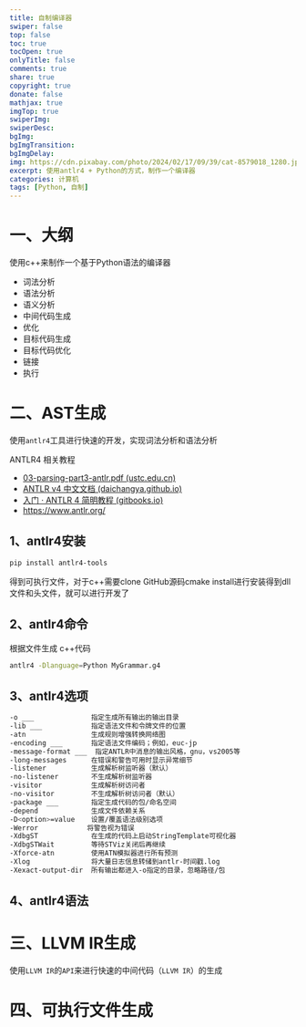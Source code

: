 ```yaml
---
title: 自制编译器
swiper: false
top: false
toc: true
tocOpen: true
onlyTitle: false
comments: true
share: true
copyright: true
donate: false
mathjax: true
imgTop: true
swiperImg:
swiperDesc:
bgImg:
bgImgTransition:
bgImgDelay:
img: https://cdn.pixabay.com/photo/2024/02/17/09/39/cat-8579018_1280.jpg
excerpt: 使用antlr4 + Python的方式，制作一个编译器
categories: 计算机
tags: [Python, 自制]
---
```


# 一、大纲

使用c++来制作一个基于Python语法的编译器

- 词法分析
- 语法分析
- 语义分析
- 中间代码生成
- 优化
- 目标代码生成
- 目标代码优化
- 链接
- 执行

# 二、AST生成

使用`antlr4`工具进行快速的开发，实现词法分析和语法分析

ANTLR4 相关教程

- [03-parsing-part3-antlr.pdf (ustc.edu.cn)](http://staff.ustc.edu.cn/~yuzhang/compiler/2022f/lectures/03-parsing-part3-antlr.pdf)
- [ANTLR v4 中文文档 (daichangya.github.io)](https://daichangya.github.io/antlr4-doc/#/?id=%e5%be%ae%e4%bf%a1%e5%85%ac%e4%bc%97%e5%8f%b7)
- [入门 · ANTLR 4 简明教程 (gitbooks.io)](https://wizardforcel.gitbooks.io/antlr4-short-course/content/getting-started.html)
- https://www.antlr.org/

## 1、antlr4安装

```bash
pip install antlr4-tools
```

得到可执行文件，对于c++需要clone GitHub源码cmake install进行安装得到dll文件和头文件，就可以进行开发了

## 2、antlr4命令

根据文件生成 c++代码

```bash
antlr4 -Dlanguage=Python MyGrammar.g4
```

## 3、antlr4选项

```bash
-o ___              指定生成所有输出的输出目录
-lib ___            指定语法文件和令牌文件的位置
-atn                生成规则增强转换网络图
-encoding ___       指定语法文件编码；例如，euc-jp
-message-format ___  指定ANTLR中消息的输出风格，gnu，vs2005等
-long-messages      在错误和警告可用时显示异常细节
-listener           生成解析树监听器（默认）
-no-listener        不生成解析树监听器
-visitor            生成解析树访问者
-no-visitor         不生成解析树访问者（默认）
-package ___        指定生成代码的包/命名空间
-depend             生成文件依赖关系
-D<option>=value    设置/覆盖语法级别选项
-Werror            将警告视为错误
-XdbgST             在生成的代码上启动StringTemplate可视化器
-XdbgSTWait         等待STViz关闭后再继续
-Xforce-atn         使用ATN模拟器进行所有预测
-Xlog               将大量日志信息转储到antlr-时间戳.log
-Xexact-output-dir  所有输出都进入-o指定的目录，忽略路径/包
```

## 4、antlr4语法

# 三、LLVM IR生成

使用`LLVM IR`的`API`来进行快速的中间代码（`LLVM IR`）的生成

# 四、可执行文件生成
